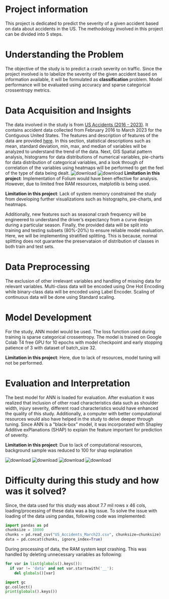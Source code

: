 # **Project information**
This project is dedicated to predict the severity of a given accident based on data about accidents in the US. The methodology involved in this project can be divided into 5 steps.

# **Understanding the Problem**
The objective of the study is to predict a crash severity on traffic. Since the project involved is to labelize the severity of the given accident based on information available, it will be formulated as **classification** problem. Model performance will be evaluated using accuracy and sparse categorical crossentropy metrics.

# **Data Acquisition and Insights**
The data involved in the study is from [US Accidents (2016 - 2023)](https://www.kaggle.com/datasets/sobhanmoosavi/us-accidents?select=US_Accidents_March23.csv). It contains accident data collected from February 2016 to March 2023 for the Contiguous United States. The features and description of features of the data are provided [here](https://smoosavi.org/datasets/us_accidents). In this section, statistical descriptions such as mean, standard deviation, min, max, and median of variables will be analyzed to understand the trend of the data. Next, GIS Spatial pattern analysis, histograms for data distributions of numerical variables, pie-charts for data distribution of categorical variables, and a look through of correlation of the variables using heatmaps will be performed to get the feel of the type of data being dealt. 
![download](https://github.com/user-attachments/assets/fd80ed06-0c1f-49a5-800c-68335478814d)
![download](https://github.com/user-attachments/assets/155aad0e-b539-4f24-a51a-25f0548b1ec0)
**Limitation in this project**: Implementation of Folium would have been effective for analysis. However, due to limited free RAM resources, matplotlib is being used.

**Limitation in this project**: Lack of system memory constrained the study from developing further visualizations such as histographs, pie-charts, and heatmaps.

Additionally, new features such as seasonal crash frequency will be engineered to understand the driver’s expectancy from a curve design during a particular season. Finally, the provided data will be split into training and testing subsets (80%-20%) to ensure
reliable model evaluation. Here, we will be implementing stratified splitting. This is because, normal splitting does not guarantee the preservataion of distribution of classes in both train and test sets.

# **Data Preprocessing**
The exclusion of other irrelevant variables and handling of missing data for relevant variables. Multi-class data will be encoded using One Hot Encoding while binary-class data will be encoded using Label Encoder. Scaling of continuous data will be done using Standard scaling.

# **Model Development**
For the study, ANN model would be used. The loss function used during training is sparse categorical crossentropy. The model is trained on Google Colab T4 free GPU for 10 epochs with model checkpoint and early stopping patience of 3 with dataset of batch_size 32.

**Limitation in this project**: Here, due to lack of resources, model tuning will not be performed.

# Evaluation and Interpretation

The best model for ANN is loaded for evaluation. After evaluation it was realized that inclusion of other road characteristics data such as shoulder width, injury severity, different road characteristics would have enhanced the quality of this study. Additionally, a computer with better computational resources would also have helped in the study to delve deeper through tuning. Since ANN is a "black-box" model, it was incorporated with Shapley Additive exPlanations (SHAP) to explain the feature important for prediction of severity.

**Limitation in this project**: Due to lack of computational resources, background sample was reduced to 100 for shap explanation


![download](https://github.com/user-attachments/assets/287a720c-373c-44cf-bb65-44431f399c9f)
![download](https://github.com/user-attachments/assets/5d297246-2f60-449e-ac73-e6164d145c98)
![download](https://github.com/user-attachments/assets/3c3571fa-10c5-4e25-8c2c-565415e955d4)
![download](https://github.com/user-attachments/assets/61ff84a4-3c04-4ecb-92cc-8242d40414fb)

# **Difficulty during this study and how was it solved?**

Since, the data used for this study was about 7.7 mil rows x 46 cols, loading/processing of these data was a big issue. To solve the issue with loading of the data using pandas, following code was implemented:
```python
import pandas as pd
chunksize = 10000
chunks = pd.read_csv("US_Accidents_March23.csv", chunksize=chunksize)
data = pd.concat(chunks, ignore_index=True)
```
During processing of data, the RAM system kept crashing. This was handled by deleting unnecessary variables as following:
```python
for var in list(globals().keys()):
  if var != 'data' and not var.startswith('__'):
    del globals()[var]

import gc
gc.collect()
print(globals().keys())
```
